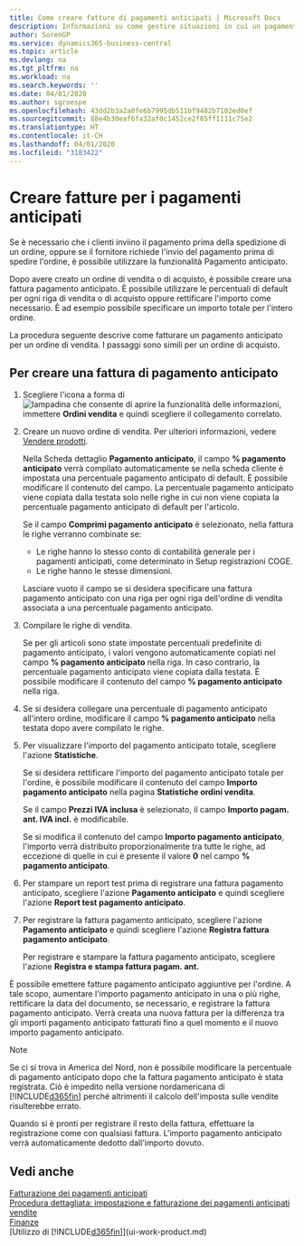 ```yaml
---
title: Come creare fatture di pagamenti anticipati | Microsoft Docs
description: Informazioni su come gestire situazioni in cui un pagamento anticipato viene richiesto ai clienti o dal fornitore.
author: SorenGP
ms.service: dynamics365-business-central
ms.topic: article
ms.devlang: na
ms.tgt_pltfrm: na
ms.workload: na
ms.search.keywords: ''
ms.date: 04/01/2020
ms.author: sgroespe
ms.openlocfilehash: 43dd2b3a2a0fe6b7995db511bf9482b7102ed0ef
ms.sourcegitcommit: 88e4b30eaf6fa32af0c1452ce2f85ff1111c75e2
ms.translationtype: HT
ms.contentlocale: it-CH
ms.lasthandoff: 04/01/2020
ms.locfileid: "3183422"
---
```

# <a name="create-prepayment-invoices"></a>Creare fatture per i pagamenti anticipati
Se è necessario che i clienti inviino il pagamento prima della spedizione di un ordine, oppure se il fornitore richiede l'invio del pagamento prima di spedire l'ordine, è possibile utilizzare la funzionalità Pagamento anticipato.  

Dopo avere creato un ordine di vendita o di acquisto, è possibile creare una fattura pagamento anticipato. È possibile utilizzare le percentuali di default per ogni riga di vendita o di acquisto oppure rettificare l'importo come necessario. È ad esempio possibile specificare un importo totale per l'intero ordine.  

La procedura seguente descrive come fatturare un pagamento anticipato per un ordine di vendita. I passaggi sono simili per un ordine di acquisto.  

## <a name="to-create-a-prepayment-invoice"></a>Per creare una fattura di pagamento anticipato  
1. Scegliere l'icona a forma di ![lampadina che consente di aprire la funzionalità delle informazioni](media/ui-search/search_small.png "Informazioni sull'operazione che si desidera eseguire"), immettere **Ordini vendita** e quindi scegliere il collegamento correlato.  
2. Creare un nuovo ordine di vendita. Per ulteriori informazioni, vedere [Vendere prodotti](sales-how-sell-products.md).  

    Nella Scheda dettaglio **Pagamento anticipato**, il campo **% pagamento anticipato** verrà compilato automaticamente se nella scheda cliente è impostata una percentuale pagamento anticipato di default. È possibile modificare il contenuto del campo. La percentuale pagamento anticipato viene copiata dalla testata solo nelle righe in cui non viene copiata la percentuale pagamento anticipato di default per l'articolo.  

    Se il campo **Comprimi pagamento anticipato** è selezionato, nella fattura le righe verranno combinate se:  
    - Le righe hanno lo stesso conto di contabilità generale per i pagamenti anticipati, come determinato in Setup registrazioni COGE.  
    - Le righe hanno le stesse dimensioni.  

    Lasciare vuoto il campo se si desidera specificare una fattura pagamento anticipato con una riga per ogni riga dell'ordine di vendita associata a una percentuale pagamento anticipato.  

3. Compilare le righe di vendita.  

    Se per gli articoli sono state impostate percentuali predefinite di pagamento anticipato, i valori vengono automaticamente copiati nel campo **% pagamento anticipato** nella riga. In caso contrario, la percentuale pagamento anticipato viene copiata dalla testata. È possibile modificare il contenuto del campo **% pagamento anticipato** nella riga.  
4. Se si desidera collegare una percentuale di pagamento anticipato all'intero ordine, modificare il campo **% pagamento anticipato** nella testata dopo avere compilato le righe.  
5. Per visualizzare l'importo del pagamento anticipato totale, scegliere l'azione **Statistiche**.

    Se si desidera rettificare l'importo del pagamento anticipato totale per l'ordine, è possibile modificare il contenuto del campo **Importo pagamento anticipato** nella pagina **Statistiche ordini vendita**.  

    Se il campo **Prezzi IVA inclusa** è selezionato, il campo **Importo pagam. ant. IVA incl.** è modificabile.  

    Se si modifica il contenuto del campo **Importo pagamento anticipato**, l'importo verrà distribuito proporzionalmente tra tutte le righe, ad eccezione di quelle in cui è presente il valore **0** nel campo **% pagamento anticipato**.  
6. Per stampare un report test prima di registrare una fattura pagamento anticipato, scegliere l'azione **Pagamento anticipato** e quindi scegliere l'azione **Report test pagamento anticipato**.  
7. Per registrare la fattura pagamento anticipato, scegliere l'azione **Pagamento anticipato** e quindi scegliere l'azione **Registra fattura pagamento anticipato**.  

    Per registrare e stampare la fattura pagamento anticipato, scegliere l'azione **Registra e stampa fattura pagam. ant.**  

È possibile emettere fatture pagamento anticipato aggiuntive per l'ordine. A tale scopo, aumentare l'importo pagamento anticipato in una o più righe, rettificare la data del documento, se necessario, e registrare la fattura pagamento anticipato. Verrà creata una nuova fattura per la differenza tra gli importi pagamento anticipato fatturati fino a quel momento e il nuovo importo pagamento anticipato.  

> [!NOTE]  
>  Se ci si trova in America del Nord, non è possibile modificare la percentuale di pagamento anticipato dopo che la fattura pagamento anticipato è stata registrata. Ciò è impedito nella versione nordamericana di [!INCLUDE[d365fin](includes/d365fin_md.md)] perché altrimenti il calcolo dell'imposta sulle vendite risulterebbe errato.  

 Quando si è pronti per registrare il resto della fattura, effettuare la registrazione come con qualsiasi fattura. L'importo pagamento anticipato verrà automaticamente dedotto dall'importo dovuto.  

## <a name="see-also"></a>Vedi anche  
[Fatturazione dei pagamenti anticipati](finance-invoice-prepayments.md)  
[Procedura dettagliata: impostazione e fatturazione dei pagamenti anticipati vendite](walkthrough-setting-up-and-invoicing-sales-prepayments.md)  
[Finanze](finance.md)  
[Utilizzo di [!INCLUDE[d365fin](includes/d365fin_md.md)]](ui-work-product.md)
